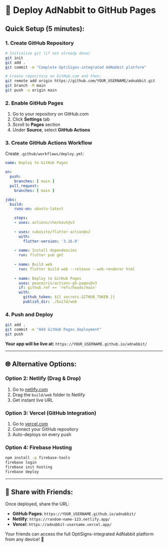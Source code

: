 # 🚀 Deploy AdNabbit to GitHub Pages

## Quick Setup (5 minutes):

### 1. Create GitHub Repository
```bash
# Initialize git (if not already done)
git init
git add .
git commit -m "Complete OptiSigns-integrated AdNabbit platform"

# Create repository on GitHub.com and then:
git remote add origin https://github.com/YOUR_USERNAME/adnabbit.git
git branch -M main
git push -u origin main
```

### 2. Enable GitHub Pages
1. Go to your repository on GitHub.com
2. Click **Settings** tab
3. Scroll to **Pages** section
4. Under **Source**, select **GitHub Actions**

### 3. Create GitHub Actions Workflow
Create `.github/workflows/deploy.yml`:

```yaml
name: Deploy to GitHub Pages

on:
  push:
    branches: [ main ]
  pull_request:
    branches: [ main ]

jobs:
  build:
    runs-on: ubuntu-latest

    steps:
    - uses: actions/checkout@v3
    
    - uses: subosito/flutter-action@v2
      with:
        flutter-version: '3.16.0'
        
    - name: Install dependencies
      run: flutter pub get
      
    - name: Build web
      run: flutter build web --release --web-renderer html
      
    - name: Deploy to GitHub Pages
      uses: peaceiris/actions-gh-pages@v3
      if: github.ref == 'refs/heads/main'
      with:
        github_token: ${{ secrets.GITHUB_TOKEN }}
        publish_dir: ./build/web
```

### 4. Push and Deploy
```bash
git add .
git commit -m "Add GitHub Pages deployment"
git push
```

**Your app will be live at:** `https://YOUR_USERNAME.github.io/adnabbit/`

---

## 🌐 Alternative Options:

### Option 2: Netlify (Drag & Drop)
1. Go to [netlify.com](https://netlify.com)
2. Drag the `build/web` folder to Netlify
3. Get instant live URL

### Option 3: Vercel (GitHub Integration)
1. Go to [vercel.com](https://vercel.com)
2. Connect your GitHub repository
3. Auto-deploys on every push

### Option 4: Firebase Hosting
```bash
npm install -g firebase-tools
firebase login
firebase init hosting
firebase deploy
```

---

## 📱 Share with Friends:

Once deployed, share the URL:
- **GitHub Pages**: `https://YOUR_USERNAME.github.io/adnabbit/`
- **Netlify**: `https://random-name-123.netlify.app/`
- **Vercel**: `https://adnabbit-username.vercel.app/`

Your friends can access the full OptiSigns-integrated AdNabbit platform from any device! 🎉